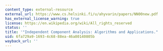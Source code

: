 ```yaml
---
content_type: external-resource
external_url: https://www.cs.helsinki.fi/u/ahyvarin/papers/NN00new.pdf
has_external_license_warning: true
license: https://en.wikipedia.org/wiki/All_rights_reserved
status: ''
title: '"Independent Component Analysis: Algorithms and Applications."'
uid: 6fa729a9-1693-4c68-88ea-46a80140805b
wayback_url: ''
---
```

